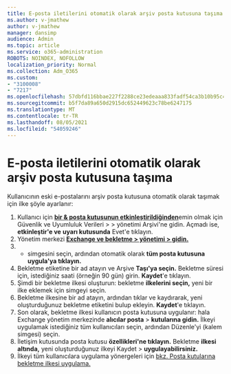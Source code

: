 ```yaml
---
title: E-posta iletilerini otomatik olarak arşiv posta kutusuna taşıma
ms.author: v-jmathew
author: v-jmathew
manager: dansimp
audience: Admin
ms.topic: article
ms.service: o365-administration
ROBOTS: NOINDEX, NOFOLLOW
localization_priority: Normal
ms.collection: Adm_O365
ms.custom:
- "3100008"
- "7217"
ms.openlocfilehash: 57dbfd116bbae227f2288ce23edeaaa833fadf54ca3b10b95c49512758542e32
ms.sourcegitcommit: b5f7da89a650d2915dc652449623c78be6247175
ms.translationtype: MT
ms.contentlocale: tr-TR
ms.lasthandoff: 08/05/2021
ms.locfileid: "54059246"
---
```

# <a name="automatically-move-email-messages-to-the-archive-mailbox"></a>E-posta iletilerini otomatik olarak arşiv posta kutusuna taşıma

Kullanıcının eski e-postalarını arşiv posta kutusuna otomatik olarak taşımak için ilke şöyle ayarlanır:

1. Kullanıcı için [**bir & posta kutusunun etkinleştirildiğinden**](https://go.microsoft.com/fwlink/p/?linkid=2077143)emin olmak için Güvenlik ve Uyumluluk Verileri  >    >   yönetimi Arşivi'ne gidin. Açmadı ise, **etkinleştir'e ve** **uyarı kutusunda** Evet'e tıklayın.
2. Yönetim merkezi [**Exchange ve bekletme > yönetimi > gidin.**](https://go.microsoft.com/fwlink/?linkid=2059104)
3. + simgesini seçin, ardından otomatik olarak **tüm posta kutusuna uygula'ya tıklayın.**
4. Bekletme etiketine bir ad atayın ve Arşive **Taşı'ya seçin.** Bekletme süresi için, istediğiniz saati (örneğin 90 gün) girin. **Kaydet**'e tıklayın.
5. Şimdi bir bekletme ilkesi oluşturun: bekletme **ilkelerini seçin,** yeni bir ilke eklemek için simgeyi seçin.
6. Bekletme ilkesine bir ad atayın, ardından tıklar ve kaydırarak, yeni oluşturduğunuz bekletme etiketini bulup ekleyin. **Kaydet**'e tıklayın.
7. Son olarak, bekletme ilkesi kullanıcın posta kutusuna uygulanır: hala Exchange yönetim merkezinde **alıcılar posta**  >  **kutularına gidin.** İlkeyi uygulamak istediğiniz tüm kullanıcıları seçin,  ardından Düzenle'yi (kalem simgesi) seçin.
8. İletişim kutusunda posta kutusu **özellikleri'ne tıklayın.** Bekletme **ilkesi altında,** yeni oluşturduğunuz ilkeyi Kaydet > **uygulayabilirsiniz.**
9. İlkeyi tüm kullanıcılara uygulama yönergeleri için [bkz. Posta kutularına bekletme ilkesi uygulama.](https://docs.microsoft.com/exchange/security-and-compliance/messaging-records-management/apply-retention-policy)
